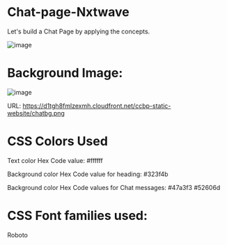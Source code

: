 # Chat-page-Nxtwave
Let's build a Chat Page by applying the concepts.

![image](https://github.com/user-attachments/assets/2953b623-deb3-41e3-84b9-93864534ba11)


# Background Image:
![image](https://github.com/user-attachments/assets/c7e8fe2b-b00c-4615-8806-c9103498c3af)

URL: https://d1tgh8fmlzexmh.cloudfront.net/ccbp-static-website/chatbg.png
# CSS Colors Used
Text color Hex Code value:
#ffffff

Background color Hex Code value for heading:
#323f4b

Background color Hex Code values for Chat messages:
#47a3f3
#52606d

# CSS Font families used:

Roboto
